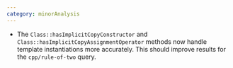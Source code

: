 ```yaml
---
category: minorAnalysis
---
```

* The `Class::hasImplicitCopyConstructor` and `Class::hasImplicitCopyAssignmentOperator` methods now handle template instantiations more accurately. This should improve results for the `cpp/rule-of-two` query.